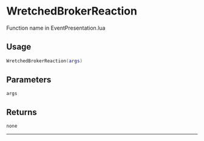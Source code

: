# WretchedBrokerReaction
Function name in EventPresentation.lua
## Usage
```lua
WretchedBrokerReaction(args)
```
## Parameters
`args`
## Returns
`none`

---